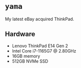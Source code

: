 # `yama`

My latest eBay acquired ThinkPad.

## Hardware

- Lenovo ThinkPad E14 Gen 2
- Intel Core i7-1165G7 @ 2.80GHz
- 16GB memory
- 512GB NVMe SSD
